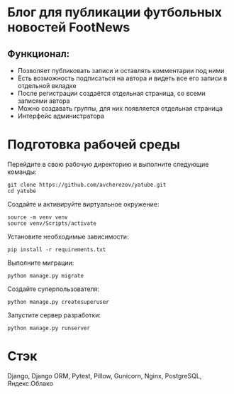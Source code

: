 # Блог для публикации футбольных новостей FootNews
## Функционал:
- Позволяет публиковать записи и оставлять комментарии под ними
- Есть возможность подписаться на автора и видеть все его записи в отдельной вкладке
- После регистрации создаётся отдельная страница, со всеми записями автора
- Можно создавать группы, для них появляется отдельная страница
- Интерфейс администратора

# Подготовка рабочей среды
Перейдите в свою рабочую директорию и выполните следующие команды:
```
git clone https://github.com/avcherezov/yatube.git
cd yatube
```
Создайте и активируйте виртуальное окружение:
```
source -m venv venv
source venv/Scripts/activate
```
Установите необходимые зависимости:
```
pip install -r requirements.txt
```
Выполните миграции:
```
python manage.py migrate
```
Создайте суперпользователя:
```
python manage.py createsuperuser
```
Запустите сервер разработки:
```
python manage.py runserver
```

# Стэк
Django, Django ORM, Pytest, Pillow, Gunicorn, Nginx, PostgreSQL, Яндекс.Облако
